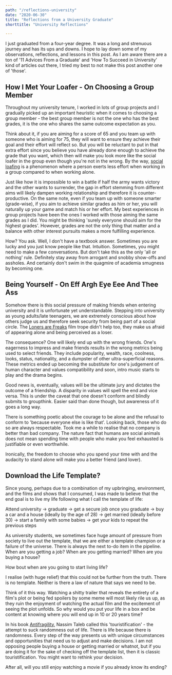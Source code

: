 ```yaml
---
path: "/reflections-university"
date: "2020-06-30"
title: "Reflections from a University Graduate"
shorttitle: "University Reflections"

---
```


I just graduated from a four-year degree. It was a long and strenuous journey and has its ups and downs. I hope to lay down some of my observations, reflections, and lessons in this post. As I am aware there are a ton of '11 Advices From a Graduate' and 'How To Succeed in University' kind of articles out there, I tried my best to not make this post another one of 'those'.

## How I Met Your Loafer - On Choosing a Group Member  
Throughout my university tenure, I worked in lots of group projects and I gradually picked up an important heuristic when it comes to choosing a group member - the best group member is not the one who has the best grades, it is the one who shares the same outcome expectation as you. 

Think about it, if you are aiming for a score of 65 and you team up with someone who is aiming for 75, they will want to ensure they achieve their goal and their effort will reflect so. But you will be reluctant to put in that extra effort since you believe you have already done enough to achieve the grade that you want, which then will make you look more like the social loafer in the group even though you're not in the wrong. By the way, [social loafing](https://en.wikipedia.org/wiki/Social_loafing) is a phenomenon where a person exerts less effort when working in a group compared to when working alone. 

Just like how it is impossible to win a battle if half the army wants victory and the other wants to surrender, the gap in effort stemming from different aims will likely dampen working relationship and therefore it is counter-productive. On the same note, even if you team up with someone smarter (grade-wise), if you aim to achieve similar grades as him or her, you will naturally up your game and match his or her effort. My best experiences in group projects have been the ones I worked with those aiming the same grades as I did. You might be thinking 'surely everyone should aim for the highest grades'. However, grades are not the only thing that matter and a balance with other interest pursuits makes a more fulfilling experience.

How? You ask. Well, I don't have a textbook answer. Sometimes you are lucky and you just know people like that. Intuition. Sometimes, you might need to make a few conversations. But don't take this as the only 'all or nothing' rule. Definitely stay away from arrogant and snobby show-offs and assholes. And certainly don't swim in the quagmire of academia smugness by becoming one. 

## Being Yourself - On Eff Argh Eye Eee And Thee Ass
Somehow there is this social pressure of making friends when entering university and it is unfortunate yet understandable. Stepping into university as young adults/late teenagers, we are extremely conscious about how others judge us and therefore seek security from being part of a social circle. The [Loners are Freaks](https://tvtropes.org/pmwiki/pmwiki.php/Main/LonersAreFreaks) film trope didn't help too, they make us afraid of appearing alone and being perceived as a loser. 

The consequence? One will likely end up with the wrong friends. One's eagerness to impress and make friends results in the wrong metrics being used to select friends. They include popularity, wealth, race, coolness, looks, status, nationality, and a dumpster of other ultra-superficial reasons. These metrics ended up becoming the substitute for one's judgement of human character and values compatibility and soon, intro music starts to play and the drama begins. 

Good news is, eventually, values will be the ultimate jury and dictates the outcome of a friendship. A disparity in values will spell the end and vice versa. This is under the caveat that one doesn't conform and blindly submits to groupthink. Easier said than done though, but awareness of it goes a long way. 

There is something poetic about the courage to be alone and the refusal to conform to 'because everyone else is like that'. Looking back, those who do so are always respectable. Took me a while to realise that no company is better than bad company. The nature fact that humans are social animals does not mean spending time with people who make you feel exhausted is justifiable or even worthwhile. 

Ironically, the freedom to choose who you spend your time with and the audacity to stand alone will make you a better friend (and lover). 

## Download the Life Template?  
Since young, perhaps due to a combination of my upbringing, environment, and the films and shows that I consumed, I was made to believe that the end goal is to live my life following what I call the template of life:

Attend university -> graduate -> get a secure job once you graduate -> buy a car and a house (ideally by the age of 28) -> get married (ideally before 30)  -> start a family with some babies -> get your kids to repeat the previous steps 

As university students, we sometimes face huge amount of pressure from society to live out the template, that we are either a template champion or a failure of the universe. There is always the next to-do item in the pipeline. When are you getting a job? When are you getting married? When are you buying a house? 

How bout when are you going to start living life? 

I realise (with huge relief) that this could not be further from the truth. There is no template. Neither is there a law of nature that says we need to be. 

Think of it this way. Watching a shitty trailer that reveals the entirety of a film's plot or being fed spoilers by some meme will most likely rile us up, as they ruin the enjoyment of watching the actual film and the excitement of seeing the plot unfolds. So why would you put your life in a box and be content at knowing where you will end up in 10 or 20 years time? 

In his book [Antifragility](https://www.amazon.co.uk/Antifragile-Things-that-Gain-Disorder/dp/0141038225), Nassim Taleb called this 'touristification' - the attempt to suck randomness out of life. There is life because there is randomness. Every step of the way presents us with unique circumstances and opportunities that need us to adjust and make decisions. I am not opposing people buying a house or getting married or whatnot, but if you are doing it for the sake of checking off the template list, then it is classic touristification. You might want to rethink your decision.   

After all, will you still enjoy watching a movie if you already know its ending?  